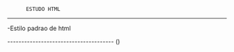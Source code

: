           ESTUDO HTML
-------------------------------------
-Estilo padrao de html
<DOCTYPE html>
<html lang = "pt-br">
    <head>
        <meta charset = "UTF-8">
    </head>
<body>

</body>
</html>
--------------------------------------
()<style> : usada por conta do css para alterar o visual do site(posto entre o head) 
()font-family : altera do tipo do texto ou fonte
()font-size : altera o tamanho do texto
()color : altera a cor do texto
()text-shadow (deslocamento lateral) [tamanho em pixel] (deslocamento vertical)[tamanho em pixel] (espalahmento da sombra)[tamanho em pixel] [cor] : coloca uma sombra na escrita